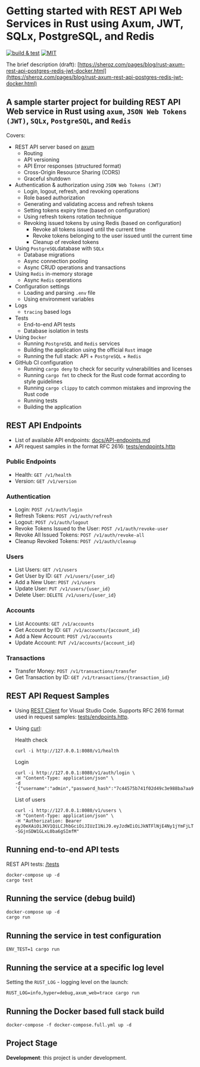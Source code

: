 # Getting started with REST API Web Services in Rust using Axum, JWT, SQLx, PostgreSQL, and Redis

[![build & test](https://github.com/sheroz/axum-web/actions/workflows/ci.yml/badge.svg)](https://github.com/sheroz/axum-web/actions/workflows/ci.yml)
[![MIT](https://img.shields.io/github/license/sheroz/axum-web)](https://github.com/sheroz/axum-web/tree/main/LICENSE)

The brief description (draft): [https://sheroz.com/pages/blog/rust-axum-rest-api-postgres-redis-jwt-docker.html](https://sheroz.com/pages/blog/rust-axum-rest-api-postgres-redis-jwt-docker.html)

## A sample starter project for building REST API Web service in Rust using `axum`, `JSON Web Tokens (JWT)`, `SQLx`, `PostgreSQL`, and `Redis`

Covers:

- REST API server based on [axum](https://github.com/tokio-rs/axum)
  - Routing
  - API versioning
  - API Error responses (structured format)
  - Cross-Origin Resource Sharing (CORS)
  - Graceful shutdown
- Authentication & authorization using `JSON Web Tokens (JWT)`
  - Login, logout, refresh, and revoking operations
  - Role based authorization
  - Generating and validating access and refresh tokens
  - Setting tokens expiry time (based on configuration)
  - Using refresh tokens rotation technique
  - Revoking issued tokens by using Redis (based on configuration)
    - Revoke all tokens issued until the current time
    - Revoke tokens belonging to the user issued until the current time
    - Cleanup of revoked tokens
- Using `PostgreSQL`database with `SQLx`
  - Database migrations
  - Async connection pooling
  - Async CRUD operations and transactions
- Using `Redis` in-memory storage
  - Async `Redis` operations
- Configuration settings
  - Loading and parsing `.env` file
  - Using environment variables
- Logs
  - `tracing` based logs
- Tests
  - End-to-end API tests
  - Database isolation in tests
- Using `Docker`
  - Running `PostgreSQL` and `Redis` services
  - Building the application using the official `Rust` image
  - Running the full stack: API + `PostgreSQL` + `Redis`
- GitHub CI configuration
  - Running `cargo deny` to check for security vulnerabilities and licenses
  - Running `cargo fmt` to check for the Rust code format according to style guidelines
  - Running `cargo clippy` to catch common mistakes and improving the Rust code
  - Running tests
  - Building the application

## REST API Endpoints

- List of available API endpoints: [docs/API-endpoints.md](/docs/API-Endpoints.md)
- API request samples in the format RFC 2616: [tests/endpoints.http](/tests/endpoints.http)

### Public Endpoints

- Health: `GET /v1/health`
- Version: `GET /v1/version`

### Authentication

- Login: `POST /v1/auth/login`
- Refresh Tokens: `POST /v1/auth/refresh`
- Logout: `POST /v1/auth/logout`
- Revoke Tokens Issued to the User: `POST /v1/auth/revoke-user`
- Revoke All Issued Tokens: `POST /v1/auth/revoke-all`
- Cleanup Revoked Tokens: `POST /v1/auth/cleanup`

### Users

- List Users: `GET /v1/users`
- Get User by ID: `GET /v1/users/{user_id}`
- Add a New User: `POST /v1/users`
- Update User: `PUT /v1/users/{user_id}`
- Delete User: `DELETE /v1/users/{user_id}`

### Accounts

- List Accounts: `GET /v1/accounts`
- Get Account by ID: `GET /v1/accounts/{account_id}`
- Add a New Account: `POST /v1/accounts`
- Update Account: `PUT /v1/accounts/{account_id}`

### Transactions

- Transfer Money: `POST /v1/transactions/transfer`
- Get Transaction by ID: `GET /v1/transactions/{transaction_id}`

## REST API Request Samples

- Using [REST Client](https://marketplace.visualstudio.com/items?itemName=humao.rest-client) for Visual Studio Code.
Supports RFC 2616 format used in request samples: [tests/endpoints.http](/tests/endpoints.http).
- Using [curl](https://curl.se/):

  Health check

  ```shell
  curl -i http://127.0.0.1:8080/v1/health
  ```

  Login

  ```shell
  curl -i http://127.0.0.1:8080/v1/auth/login \
  -H "Content-Type: application/json" \
  -d '{"username":"admin","password_hash":"7c44575b741f02d49c3e988ba7aa95a8fb6d90c0ef63a97236fa54bfcfbd9d51"}'
  ```

  List of users

  ```shell
  curl -i http://127.0.0.1:8080/v1/users \
  -H "Content-Type: application/json" \
  -H "Authorization: Bearer eyJ0eXAiOiJKV1QiLCJhbGciOiJIUzI1NiJ9.eyJzdWIiOiJkNTFlNjE4Ny1jYmFjLTQ0ZmEtOWE5NS04ZjFkZWJkYmFlZWEiLCJqdGkiOiIwN2Y3OWE0OC1kMWFhLTQ1ZjItOWE5NS05Y2M5MGZiY2UyYTciLCJpYXQiOjE3MzYwMTA3MjIsImV4cCI6MTczNjAxNDMyMiwidHlwIjowLCJyb2xlcyI6ImFkbWluIn0.3f2c_5PyPXMhgu0FIX4--SGjnSDW1GLxL0ba6gSImfM"
  ```

## Running end-to-end API tests

REST API tests: [/tests](/tests)

```shell
docker-compose up -d
cargo test
```

## Running the service (debug build)

```shell
docker-compose up -d
cargo run
```

## Running the service in test configuration

```shell
ENV_TEST=1 cargo run
```

## Running the service at a specific log level

Setting the `RUST_LOG` - logging level on the launch:

```shell
RUST_LOG=info,hyper=debug,axum_web=trace cargo run
```

## Running the Docker based full stack build

```shell
docker-compose -f docker-compose.full.yml up -d
```

## Project Stage

**Development**: this project is under development.
